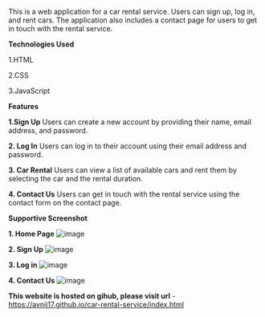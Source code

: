 This is a web application for a car rental service. Users can sign up, log in, and rent cars. The application also includes a contact page for users to get in touch with the rental service.

**Technologies Used**

1.HTML

2.CSS

3.JavaScript

**Features**

**1.Sign Up**
Users can create a new account by providing their name, email address, and password.

**2. Log In**
Users can log in to their account using their email address and password.

**3. Car Rental**
Users can view a list of available cars and rent them by selecting the car and the rental duration.

**4. Contact Us**
Users can get in touch with the rental service using the contact form on the contact page.

**Supportive Screenshot**

**1. Home Page**
![image](https://github.com/AVNIJ17/car-rental-service/assets/113444922/e5e9acec-10a9-45b7-a30e-fe57debabd5b)

**2. Sign Up**
![image](https://github.com/AVNIJ17/car-rental-service/assets/113444922/1ee10cdc-8d8b-427c-a12c-95ecabdc0874)

**3. Log in**
![image](https://github.com/AVNIJ17/car-rental-service/assets/113444922/3afda6dd-88ec-416f-9c95-44b094f111d4)

**4. Contact Us**
![image](https://github.com/AVNIJ17/car-rental-service/assets/113444922/0bb32345-b88a-41bb-a24e-820ee6c65a38)

**This website is hosted on gihub, please visit url** - https://avnij17.github.io/car-rental-service/index.html


